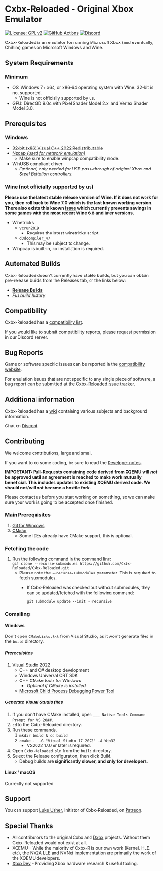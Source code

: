 # Cxbx-Reloaded - Original Xbox Emulator
[![License: GPL v2](https://img.shields.io/badge/License-GPL%20v2-blue.svg)](https://github.com/Cxbx-Reloaded/Cxbx-Reloaded/blob/master/COPYING)
[![GitHub Actions](https://github.com/Cxbx-Reloaded/Cxbx-Reloaded/workflows/GitHub%20CI/badge.svg?event=push)](https://github.com/Cxbx-Reloaded/Cxbx-Reloaded/actions?query=event%3Apush+workflow%3A%22GitHub+CI%22)
[![Discord](https://img.shields.io/badge/chat-on%20discord-7289da.svg?logo=discord)](https://discord.gg/26Xjx23)

Cxbx-Reloaded is an emulator for running Microsoft Xbox (and eventually, Chihiro) games on Microsoft Windows and Wine.

## System Requirements
### Minimum
  * OS: Windows 7+ x64, or x86-64 operating system with Wine. 32-bit is not supported.
    * Wine is not officially supported by us.
  * GPU: Direct3D 9.0c with Pixel Shader Model 2.x, and Vertex Shader Model 3.0.

## Prerequisites
### Windows
  * [32-bit (x86) Visual C++ 2022 Redistributable](https://aka.ms/vs/17/release/vc_redist.x86.exe)
  * [Npcap *(used for network emulation)*](https://nmap.org/npcap/#download)
    * Make sure to enable winpcap compatibility mode.
  * WinUSB compliant driver
    * *Optional, only needed for USB pass-through of original Xbox and Steel Battalion controllers.*

### Wine (not officially supported by us)
**Please use the latest stable release version of Wine. If it does not work for you, then roll back to Wine 7.0 which is the last known working version.**
**There also exists this known [issue](https://github.com/Cxbx-Reloaded/Cxbx-Reloaded/issues/2314) which currently prevents savings in some games with the most recent Wine 6.8 and later versions.**
  * Winetricks
    * `vcrun2019`
      * Requires the latest winetricks script.
    * `d3dcompiler_47`
      * This may be subject to change.
  * Winpcap is built-in, no installation is required.

## Automated Builds
Cxbx-Reloaded doesn't currently have stable builds, but you can obtain pre-release builds from the Releases tab, or the links below:

  * **[Release Builds](https://github.com/Cxbx-Reloaded/Cxbx-Reloaded/releases)**
  * *[Full build history](https://github.com/Cxbx-Reloaded/Cxbx-Reloaded/actions?query=workflow%3A%22GitHub+CI%22)*

## Compatibility
Cxbx-Reloaded has a [compatibility list](https://cxbx-reloaded.co.uk/compatibility).

If you would like to submit compatibility reports, please request permission in our Discord server.

## Bug Reports
Game or software specific issues can be reported in the [compatibility website](https://cxbx-reloaded.co.uk/compatibility).

For emulation issues that are not specific to any single piece of software, a bug report can be submitted at [the Cxbx-Reloaded issue tracker](https://github.com/Cxbx-Reloaded/Cxbx-Reloaded/issues).
<!--Make sure to follow the issue template and that it contains:
  * The build tested with, error message displayed (if any)
    * **You can copy and paste any popup messages. However, please keep it clean by pasting and trimming down to only the message itself.**
  * Screenshots
    * Optional unless there are graphic bugs for reference.

**Failure to follow the template will auto close your ticket.**-->

## Additional information
Cxbx-Reloaded has a [wiki](https://github.com/Cxbx-Reloaded/Cxbx-Reloaded/wiki) containing various subjects and background information.

Chat on [Discord](https://discord.gg/26Xjx23).

## Contributing
We welcome contributions, large and small.

If you want to do some coding, be sure to read the [Developer notes](https://github.com/Cxbx-Reloaded/Cxbx-Reloaded/wiki/Developer-notes).

**IMPORTANT: Pull-Requests containing code derived from XQEMU will _not_ be approved until an agreement is reached to make work mutually beneficial. This includes updates to existing XQEMU derived code. We should not/will not become a hostile fork.**

Please contact us before you start working on something, so we can make sure your work is going to be accepted once finished.

### Main Prerequisites
1. [Git for Windows](https://git-scm.com)
2. [CMake](https://cmake.org)
    * Some IDEs already have CMake support, this is optional.

### Fetching the code
1. Run the following command in the command line:
<br>`git clone --recurse-submodules https://github.com/Cxbx-Reloaded/Cxbx-Reloaded.git`
    * Please note the `--recurse-submodules` parameter. This is required to fetch submodules.
      * If Cxbx-Reloaded was checked out without submodules, they can be updated/fetched with the following command:

        `git submodule update --init --recursive`

### Compiling

#### Windows
Don't open `CMakeLists.txt` from Visual Studio, as it won't generate files in the `build` directory.

##### Prerequisites
1. [Visual Studio](https://visualstudio.microsoft.com/downloads/) 2022
    * C++ and C# desktop development
    * Windows Universal CRT SDK
    * C++ CMake tools for Windows
      * *Optional if CMake is installed*
    * [Microsoft Child Process Debugging Power Tool](https://marketplace.visualstudio.com/items?itemName=vsdbgplat.MicrosoftChildProcessDebuggingPowerTool)

##### Generate Visual Studio files
1. If you don't have CMake installed, open `___ Native Tools Command Prompt for VS 20##`.
2. `cd` to the Cxbx-Reloaded directory.
3. Run these commands.
    1. `mkdir build & cd build`
    2. `cmake .. -G "Visual Studio 17 2022" -A Win32`
        * VS2022 17.0 or later is required.
4. Open `Cxbx-Reloaded.sln` from the `build` directory.
5. Select the Release configuration, then click Build.
    * Debug builds are **significantly slower, and only for developers**.

#### Linux / macOS
Currently not supported.

## Support
You can support [Luke Usher](https://github.com/LukeUsher), initiator of Cxbx-Reloaded, on [Patreon](https://www.patreon.com/LukeUsher).

## Special Thanks
* All contributors to the original Cxbx and [Dxbx](https://github.com/PatrickvL/Dxbx) projects. Without them Cxbx-Reloaded would not exist at all.
* [XQEMU](https://github.com/xqemu/xqemu) - While the majority of Cxbx-R is our own work (Kernel, HLE, etc), the NV2A LLE and NVNet implementation are primarily the work of the XQEMU developers.
* [XboxDev](https://github.com/xboxdev) - Providing Xbox hardware research & useful tooling.
